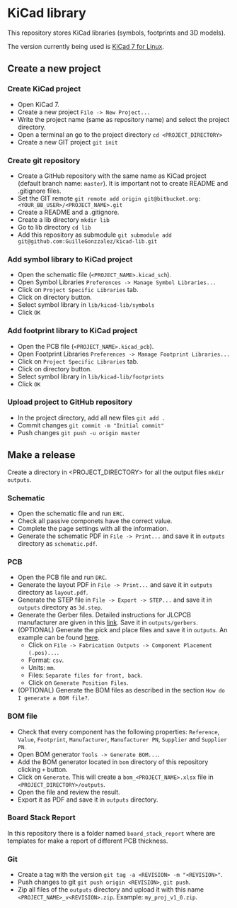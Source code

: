 # KiCad library #

This repository stores KiCad libraries (symbols, footprints and 3D models).

The version currently being used is [KiCad 7 for Linux](https://www.kicad.org/download/linux/).

## Create a new project ###

### Create KiCad project
* Open KiCad 7.
* Create a new project ```File -> New Project...```
* Write the project name (same as repository name) and select the project directory.
* Open a terminal an go to the project directory ```cd <PROJECT_DIRECTORY>```
* Create a new GIT project ```git init```
### Create git repository
* Create a GitHub repository with the same name as KiCad project (default branch name: ```master```). It is important not to create README and .gitignore files.
* Set the GIT remote ```git remote add origin git@bitbucket.org:<YOUR_BB_USER>/<PROJECT_NAME>.git```
* Create a README and a .gitignore.
* Create a lib directory ```mkdir lib```
* Go to lib directory ```cd lib```
* Add this repository as submodule ```git submodule add git@github.com:GuilleGonzzalez/kicad-lib.git```
### Add symbol library to KiCad project
* Open the schematic file (```<PROJECT_NAME>.kicad_sch```).
* Open Symbol Libraries ```Preferences -> Manage Symbol Libraries...```
* Click on ```Project Specific Libraries``` tab.
* Click on directory button.
* Select symbol library in ```lib/kicad-lib/symbols```
* Click ```OK```
### Add footprint library to KiCad project
* Open the PCB file (```<PROJECT_NAME>.kicad_pcb```).
* Open Footprint Libraries ```Preferences -> Manage Footprint Libraries...```
* Click on ```Project Specific Libraries``` tab.
* Click on directory button.
* Select symbol library in ```lib/kicad-lib/footprints```
* Click ```OK```
### Upload project to GitHub repository
* In the project directory, add all new files ```git add .```
* Commit changes ```git commit -m "Initial commit"```
* Push changes ```git push -u origin master```

## Make a release

Create a directory in <PROJECT_DIRECTORY> for all the output files ```mkdir outputs```.
### Schematic
* Open the schematic file and run ```ERC```.
* Check all passive componets have the correct value.
* Complete the page settings with all the information.
* Generate the schematic PDF in ```File -> Print...``` and save it in ```outputs``` directory as ```schematic.pdf```.
### PCB
* Open the PCB file and run ```DRC```.
* Generate the layout PDF in ```File -> Print...``` and save it in ```outputs``` directory as ```layout.pdf```.
* Generate the STEP file in ```File -> Export -> STEP...``` and save it in ```outputs``` directory as ```3d.step```.
* Generate the Gerber files. Detailed instructions for JLCPCB manufacturer are given in this [link](https://support.jlcpcb.com/article/194-how-to-generate-gerber-and-drill-files-in-kicad-6). Save it in ```outputs/gerbers```.
* (OPTIONAL) Generate the pick and place files and save it in ```outputs```. An example can be found [here](https://www.lioncircuits.com/faq/pcb-assembly/how-to-export-Pick-and-Place-Files-using-KiCad).
    * Click on ```File -> Fabrication Outputs -> Component Placement (.pos)...```.
    * Format: ```csv```.
    * Units: ```mm```.
    * Files: ```Separate files for front, back```.
    * Click on ```Generate Position Files```.
* (OPTIONAL) Generate the BOM files as described in the section ```How do I generate a BOM file?```.
### BOM file
* Check that every component has the following properties: ```Reference```,
```Value```, ```Footprint```, ```Manufacturer```, ```Manufacturer PN```, ```Supplier``` and ```Supplier PN```.
* Open BOM generator ```Tools -> Generate BOM...```.
* Add the BOM generator located in ```bom``` directory of this repository clicking ```+``` button.
* Click on ```Generate```. This will create a ```bom_<PROJECT_NAME>.xlsx``` file in ```<PROJECT_DIRECTORY>/outputs```.
* Open the file and review the result.
* Export it as PDF and save it in ```outputs``` directory.

### Board Stack Report
In this repository there is a folder named ```board_stack_report``` where are templates for make a report of different PCB thickness.

### Git
* Create a tag with the version ```git tag -a <REVISION> -m "<REVISION>"```.
* Push changes to git ```git push origin <REVISION>```, ```git push```.
* Zip all files of the ```outputs``` directory and upload it with this name ```<PROJECT_NAME>_v<REVISION>.zip```. Example: ```my_proj_v1_0.zip```.
